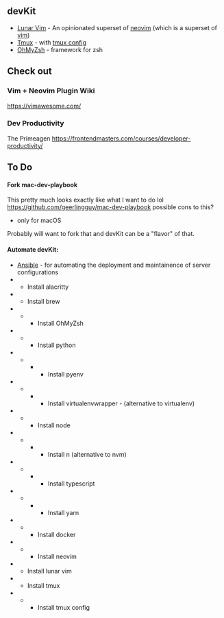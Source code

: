 
## devKit
- [Lunar Vim](https://www.lunarvim.org) - An opinionated superset of [neovim](https://neovim.io/) (which is a superset of [vim](https://www.vim.org/))
- [Tmux](https://github.com/tmux/tmux/wiki) - with [tmux config](https://github.com/samoshkin/tmux-config)
- [OhMyZsh](https://ohmyz.sh/) - framework for zsh
 
## Check out
### Vim + Neovim Plugin Wiki
https://vimawesome.com/

### Dev Productivity
The Primeagen
https://frontendmasters.com/courses/developer-productivity/

## To Do 
#### Fork mac-dev-playbook
This pretty much looks exactly like what I want to do lol
https://github.com/geerlingguy/mac-dev-playbook
possible cons to this?
- only for macOS

Probably will want to fork that and devKit can be a "flavor" of that.

#### Automate devKit:
- [Ansible](https://www.ansible.com/resources/get-started) - for automating the deployment and maintainence of server configurations
- - Install alacritty
- - Install brew
- - - Install OhMyZsh
- - - Install python
- - - - Install pyenv
- - - - Install virtualenvwrapper - (alternative to virtualenv)
- - - Install node
- - - - Install n (alternative to nvm) 
- - - - Install typescript
- - - - Install yarn
- - - Install docker
- - - Install neovim
- - Install lunar vim
- - Install tmux
- - - Install tmux config
